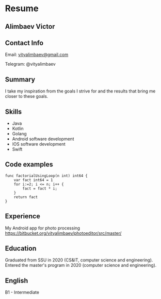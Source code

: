 # Resume
## Alimbaev Victor
## Contact Info
Email: vityalimbaev@gmail.com

Telegram: @vityalimbaev

## Summary
I take my inspiration from the goals I strive for and the results that bring me closer to these goals.

## Skills
* Java
* Kotlin
* Golang
* Android software development
* IOS software development
* Swift

## Code examples
```GoLang
func factorialUsingLoop(n int) int64 {
	var fact int64 = 1
	for i:=2; i <= n; i++ {
		fact = fact * i;
	}
	return fact
}
```

## Experience 
My Android app for photo processing
https://bitbucket.org/vityalimbaev/photoeditor/src/master/

## Education 
Graduated from SSU in 2020 (CS&IT, computer science and engineering). Entered the master's program in 2020 (computer science and engineering).

## English 
B1 - Intermediate
